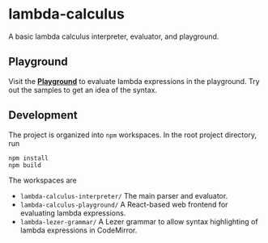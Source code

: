 # lambda-calculus

A basic lambda calculus interpreter, evaluator, and playground.

## Playground

Visit the **[Playground](https://siefkenj.github.io/lambda-calculus/)** to evaluate lambda expressions
in the playground. Try out the samples to get an idea of the syntax.

## Development

The project is organized into `npm` workspaces. In the root project directory, run

```
npm install
npm build
```

The workspaces are

-   `lambda-calculus-interpreter/` The main parser and evaluator.
-   `lambda-calculus-playground/` A React-based web frontend for evaluating lambda expressions.
-   `lambda-lezer-grammar/` A Lezer grammar to allow syntax highlighting of lambda expressions in CodeMirror.

